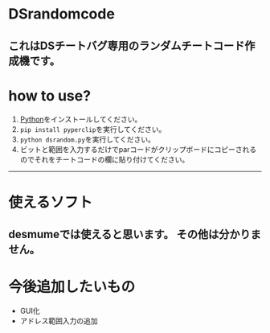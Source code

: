 # DSrandomcode
これはDSチートバグ専用のランダムチートコード作成機です。
---
# how to use?
1. [Python](https://www.python.org/)をインストールしてください。
1. `pip install pyperclip`を実行してください。
1. `python dsrandom.py`を実行してください。
1. ビットと範囲を入力するだけでparコードがクリップボードにコピーされるのでそれをチートコードの欄に貼り付けてください。
---
# 使えるソフト
desmumeでは使えると思います。
その他は分かりません。
---
# 今後追加したいもの
- GUI化
- アドレス範囲入力の追加

